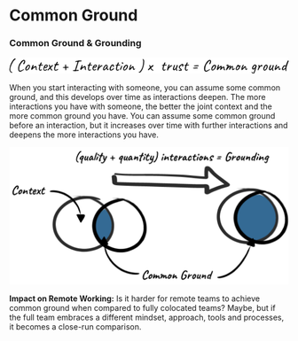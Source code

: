 # Common Ground

### Common Ground & Grounding

![](../.gitbook/assets/4.png)

When you start interacting with someone, you can assume some common ground, and this develops over time as interactions deepen. The more interactions you have with someone, the better the joint context and the more common ground you have. You can assume some common ground before an interaction, but it increases over time with further interactions and deepens the more interactions you have.

![](../.gitbook/assets/5.png)

**Impact on Remote Working:** Is it harder for remote teams to achieve common ground when compared to fully colocated teams? Maybe, but if the full team embraces a different mindset, approach, tools and processes, it becomes a close-run comparison.

